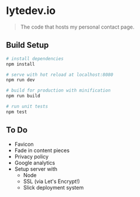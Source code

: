 # lytedev.io

> The code that hosts my personal contact page.

## Build Setup

``` bash
# install dependencies
npm install

# serve with hot reload at localhost:8080
npm run dev

# build for production with minification
npm run build

# run unit tests
npm test
```

## To Do

* Favicon
* Fade in content pieces
* Privacy policy
* Google analytics
* Setup server with
    * Node
    * SSL (via Let's Encrypt!)
    * Slick deployment system

